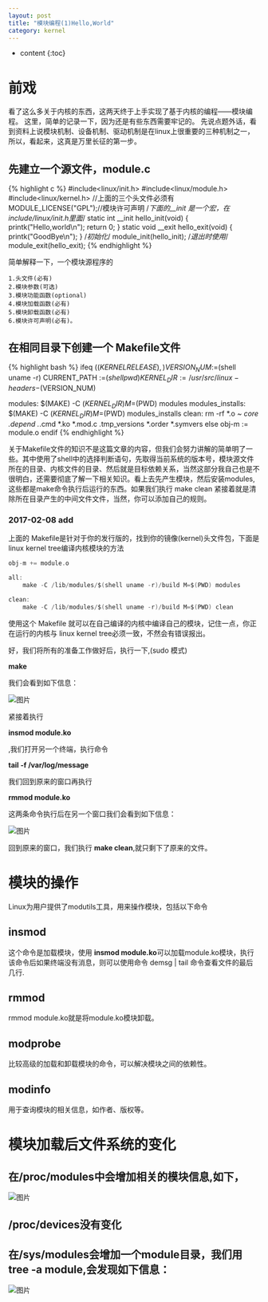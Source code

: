 ```yaml
---
layout: post
title: "模块编程(1)Hello,World"
category: kernel
---
```


* content
{:toc}

# 前戏
看了这么多关于内核的东西，这两天终于上手实现了基于内核的编程——模块编程。
这里，简单的记录一下，因为还是有些东西需要牢记的。
先说点题外话，看到资料上说模块机制、设备机制、驱动机制是在linux上很重要的三种机制之一，所以，看起来，这真是万里长征的第一步。

## 先建立一个源文件，module.c

{% highlight c %}
#include<linux/init.h>
#include<linux/module.h>
#include<linux/kernel.h>
//上面的三个头文件必须有
MODULE_LICENSE("GPL");//模块许可声明
/*下面的__init 是一个宏，在include/linux/init.h里面*/
static int __init hello_init(void)
{
	printk("Hello,world\n");
	return 0;
}
static void __exit hello_exit(void)
{
	printk("GoodBye\n");
}
/*初始化*/
module_init(hello_init);
/*退出时使用*/
module_exit(hello_exit);
{% endhighlight %}

简单解释一下，一个模块源程序的

	1.头文件(必有)
	2.模块参数(可选)
	3.模块功能函数(optional)
	4.模块加载函数(必有)
	5.模块卸载函数(必有)
	6.模块许可声明(必有)。


## 在相同目录下创建一个 Makefile文件

{% highlight bash %}
ifeq ($(KERNELRELEASE),)
	VERSION_NUM :=$(shell uname -r)
    CURRENT_PATH :=$(shell pwd)
	KERNEL_DIR :=/usr/src/linux-headers-$(VERSION_NUM)

modules:
	$(MAKE) -C $(KERNEL_DIR) M=$(PWD) modules
modules_installs:
	$(MAKE) -C $(KERNEL_DIR) M=$(PWD) modules_installs
clean:
	rm -rf *.o *~ core .depend .*.cmd *.ko *.mod.c .tmp_versions *.order *.symvers
else
	obj-m := module.o
endif
{% endhighlight %}

关于Makefile文件的知识不是这篇文章的内容，但我们会努力讲解的简单明了一些。其中使用了shell中的选择判断语句，先取得当前系统的版本号，模块源文件所在的目录、内核文件的目录、然后就是目标依赖关系，当然这部分我自己也是不很明白，还需要彻底了解一下相关知识。看上去先产生模块，然后安装modules,这些都是make命令执行后运行的东西。如果我们执行 make clean 紧接着就是清除所在目录产生的中间文件文件，当然，你可以添加自己的规则。

### 2017-02-08 add

上面的 Makefile是针对于你的发行版的，找到你的镜像(kernel)头文件包，下面是 linux kernel tree编译内核模块的方法

```c
obj-m += module.o

all:
	make -C /lib/modules/$(shell uname -r)/build M=$(PWD) modules

clean:
	make -C /lib/modules/$(shell uname -r)/build M=$(PWD) clean
```

使用这个  Makefile 就可以在自己编译的内核中编译自己的模块，记住一点，你正在运行的内核与 linux kernel tree必须一致，不然会有错误报出。


好，我们将所有的准备工作做好后，执行一下,(sudo 模式)

__make__

我们会看到如下信息：

![图片](http://yuzibo.qiniudn.com/2014-11-06-makeafter.png)

紧接着执行

__insmod module.ko__

,我们打开另一个终端，执行命令

__tail -f /var/log/message__

我们回到原来的窗口再执行

__rmmod module.ko__

这两条命令执行后在另一个窗口我们会看到如下信息：

![图片](http://yuzibo.qiniudn.com/2014-11-06-modulesofresult.png)

回到原来的窗口，我们执行 __make clean__,就只剩下了原来的文件。

# 模块的操作

Linux为用户提供了modutils工具，用来操作模块，包括以下命令

## insmod

这个命令是加载模块，使用 <strong>insmod module.ko</strong>可以加载module.ko模块，执行该命令后如果终端没有消息，则可以使用命令 demsg | tail 命令查看文件的最后几行.

## rmmod

rmmod module.ko就是将module.ko模块卸载。

## modprobe

比较高级的加载和卸载模块的命令，可以解决模块之间的依赖性。

## modinfo
用于查询模块的相关信息，如作者、版权等。

# 模块加载后文件系统的变化

## 在/proc/modules中会增加相关的模块信息,如下，

![图片](http://yuzibo.qiniudn.com/2014-11-06-proc-module.png)

## /proc/devices没有变化
## 在/sys/modules会增加一个module目录，我们用 __tree -a module__,会发现如下信息：

![图片](http://yuzibo.qiniudn.com/2014-11-06-treeforsysmodule.png)
